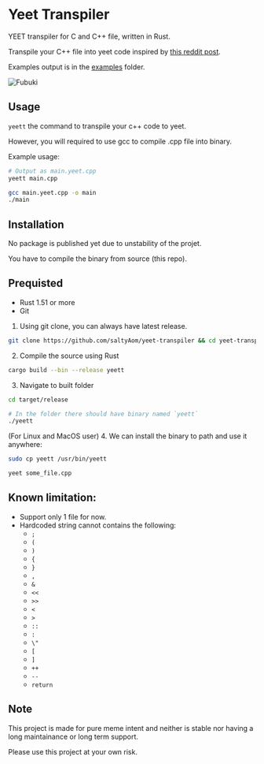 # Yeet Transpiler
YEET transpiler for C and C++ file, written in Rust.

Transpile your C++ file into yeet code inspired by [this reddit post](https://www.reddit.com/r/ProgrammerHumor/comments/bgdxwn/yeet).

Examples output is in the [examples](https://github.com/SaltyAom/yeet-transpiler/tree/main/examples) folder.

![Fubuki](https://user-images.githubusercontent.com/35027979/119815992-5cad9e80-bf16-11eb-89f2-94d5e879fc9c.png)

## Usage
`yeett` the command to transpile your c++ code to yeet.

However, you will required to use gcc to compile .cpp file into binary.

Example usage:
```bash
# Output as main.yeet.cpp
yeett main.cpp

gcc main.yeet.cpp -o main
./main
```

## Installation
No package is published yet due to unstability of the projet.

You have to compile the binary from source (this repo).

## Prequisted
- Rust 1.51 or more
- Git

1. Using git clone, you can always have latest release.
```bash
git clone https://github.com/saltyAom/yeet-transpiler && cd yeet-transpiler
```

2. Compile the source using Rust
```bash
cargo build --bin --release yeett
```

3. Navigate to built folder
```bash
cd target/release

# In the folder there should have binary named `yeett`
./yeett
```

(For Linux and MacOS user)
4. We can install the binary to path and use it anywhere:
```bash
sudo cp yeett /usr/bin/yeett

yeet some_file.cpp
```

## Known limitation: 
- Support only 1 file for now.
- Hardcoded string cannot contains the following:
    - `;` 
    - `(` 
    - `)` 
    - `{` 
    - `}` 
    - `,` 
    - `&` 
    - `<<`
    - `>>`
    - `<`
    - `>`
    - `::`
    - `:`
    - `\"`
    - `[`
    - `]`
    - `++`
    - `--`
    - `return`

## Note
This project is made for pure meme intent and neither is stable nor having a long maintainance or long term support.

Please use this project at your own risk.
